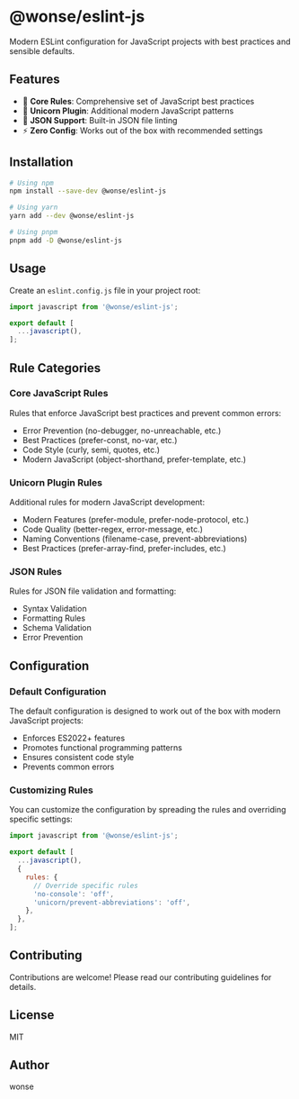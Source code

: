 # @wonse/eslint-js

Modern ESLint configuration for JavaScript projects with best practices and sensible defaults.

## Features

- 🎯 **Core Rules**: Comprehensive set of JavaScript best practices
- 🦄 **Unicorn Plugin**: Additional modern JavaScript patterns
- 📝 **JSON Support**: Built-in JSON file linting
- ⚡️ **Zero Config**: Works out of the box with recommended settings

## Installation

```bash
# Using npm
npm install --save-dev @wonse/eslint-js

# Using yarn
yarn add --dev @wonse/eslint-js

# Using pnpm
pnpm add -D @wonse/eslint-js
```

## Usage

Create an `eslint.config.js` file in your project root:

```javascript
import javascript from '@wonse/eslint-js';

export default [
  ...javascript(),
];
```

## Rule Categories

### Core JavaScript Rules

Rules that enforce JavaScript best practices and prevent common errors:

- Error Prevention (no-debugger, no-unreachable, etc.)
- Best Practices (prefer-const, no-var, etc.)
- Code Style (curly, semi, quotes, etc.)
- Modern JavaScript (object-shorthand, prefer-template, etc.)

### Unicorn Plugin Rules

Additional rules for modern JavaScript development:

- Modern Features (prefer-module, prefer-node-protocol, etc.)
- Code Quality (better-regex, error-message, etc.)
- Naming Conventions (filename-case, prevent-abbreviations)
- Best Practices (prefer-array-find, prefer-includes, etc.)

### JSON Rules

Rules for JSON file validation and formatting:

- Syntax Validation
- Formatting Rules
- Schema Validation
- Error Prevention

## Configuration

### Default Configuration

The default configuration is designed to work out of the box with modern JavaScript projects:

- Enforces ES2022+ features
- Promotes functional programming patterns
- Ensures consistent code style
- Prevents common errors

### Customizing Rules

You can customize the configuration by spreading the rules and overriding specific settings:

```javascript
import javascript from '@wonse/eslint-js';

export default [
  ...javascript(),
  {
    rules: {
      // Override specific rules
      'no-console': 'off',
      'unicorn/prevent-abbreviations': 'off',
    },
  },
];
```

## Contributing

Contributions are welcome! Please read our contributing guidelines for details.

## License

MIT

## Author

wonse 